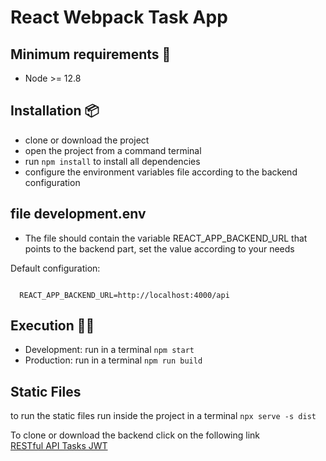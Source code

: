 # React Webpack Task App 

## Minimum requirements 📄
- Node >= 12.8


## Installation 📦
- clone or download the project
- open the project from a command terminal
- run `npm install` to install all dependencies
- configure the environment variables file according to the backend configuration

## file development.env
- The file should contain the variable REACT_APP_BACKEND_URL that points to the backend part, set the value according to your needs

Default configuration:

```env

  REACT_APP_BACKEND_URL=http://localhost:4000/api
```


## Execution 🚀🚀 
- Development: run in a terminal `npm start`
- Production: run in a terminal `npm run build`

## Static Files 
to run the static files run inside the project in a terminal `npx serve -s dist`


To clone or download the backend click on the following link 
<br>
<a href="https://github.com/eduardo-talavera/restful-api-tasks-jwt">RESTful API Tasks JWT</a>
